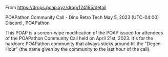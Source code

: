 From https://drops.poap.xyz/drop/124165/detail

POAPathon Community Call - Dino Retro Tech
May 5, 2023 (UTC-04:00)
Discord , POAPathon

This POAP is a screen-wipe modification of the POAP issued for attendees of the POAPathon Community Call held on April 21st, 2023. It's for the hardcore POAPathon community that always sticks around till the "Degen Hour" (the name given by the community to the last hour of the call).
